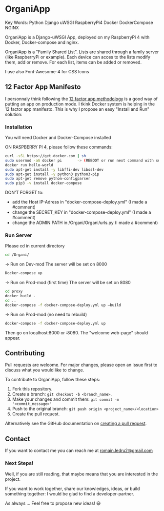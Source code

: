# OrganiApp

Key Words: Python Django uWSGI RaspberryPi4 Docker DockerCompose NGINX

OrganiApp is a Django-uWSGI App, deployed on my RaspberryPi 4 with Docker, Docker-compose and nginx.

OrganiApp is a "Family Shared List". Lists are shared through a family server (like RaspberryPi or example). Each device can acces to the lists modify them, add or remove.
For each list, items can be added or removed.

I use also Font-Awesome-4 for CSS Icons

## 12 Factor App Manifesto

I personnaly think following the [12 factor app methodology](https://12factor.net) is a good way of putting an app on production mode. I tkink Docker system is helping in the 12 factor app manifesto.
This is why I propose an easy "Install and Run" solution:

### Installation

You will need Docker and Docker-Compose installed

ON RASPBERRY PI 4, please follow these commands:
```bash
curl -sSL https://get.docker.com | sh
sudo usermod -aG docker pi       -> (REBOOT or run next command with sudo)
docker run hello-world
sudo apt-get install -y libffi-dev libssl-dev
sudo apt-get install -y python3 python3-pip
sudo apt-get remove python-configparser
sudo pip3 -v install docker-compose
```

DON'T FORGET to:
- add the Host IP-Adress in "docker-compose-deploy.yml" (I made a #comment)
- change the SECRET_KEY in "docker-compose-deploy.yml" (I made a #comment)
- change the ADMIN PATH in /Organi/Organi/urls.py (I made a #comment)


### Run Server

Please cd in current directory
```bash
cd /Organi/
```

-> Run on Dev-mod   The server will be set on 8000
```bash
Docker-compose up
```

-> Run on Prod-mod (first time)     The server will be set on 8080
```bash
cd proxy
docker build .
cd ..
docker-compose -f docker-compose-deploy.yml up –build
```

-> Run on Prod-mod (no need to rebuild)
```bash
docker-compose -f docker-compose-deploy.yml up
```

Then go on localhost:8000 or :8080. The "welcome web-page" should appear.

## Contributing
Pull requests are welcome. For major changes, please open an issue first to discuss what you would like to change.

To contribute to OrganiApp, follow these steps:

1. Fork this repository.
2. Create a branch: `git checkout -b <branch_name>`.
3. Make your changes and commit them: `git commit -m '<commit_message>'`
4. Push to the original branch: `git push origin <project_name>/<location>`
5. Create the pull request.

Alternatively see the GitHub documentation on [creating a pull request](https://help.github.com/en/github/collaborating-with-issues-and-pull-requests/creating-a-pull-request).

## Contact

If you want to contact me you can reach me at romain.ledru2@gmail.com

### Next Steps!

Well, if you are still reading, that maybe means that you are interested in the project.

If you want to work together, share our knowledges, ideas, or build something together: 
I would be glad to find a developer-partner.


As always ...
Feel free to propose new ideas! :smiley: